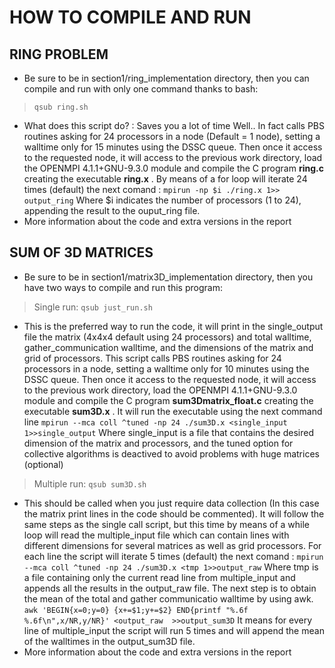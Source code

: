 ﻿
# HOW TO COMPILE AND RUN

## RING PROBLEM
- Be sure to be in section1/ring_implementation directory, then you can compile and run with only one command thanks to bash:
>  `qsub ring.sh`

 - What does this script do? : Saves you a lot of time
 Well.. In fact calls PBS routines asking for 24 processors in a node (Default = 1 node), setting a walltime only for 15 minutes using the DSSC queue. 
 Then once it access to the requested node, it will access to the previous work directory, load the OPENMPI 4.1.1+GNU-9.3.0 module and compile the C program **ring.c** creating the executable **ring.x** .
By means of a for loop will iterate 24 times (default) the next comand :
`mpirun -np $i ./ring.x 1>> output_ring`
Where $i indicates the number of processors (1 to 24), appending the result to the ouput_ring file.
 - More information about the code and extra versions in the report
## SUM OF 3D MATRICES 

- Be sure to be in section1/matrix3D_implementation directory, then you have two ways to compile and run this program:

> Single run:   `qsub just_run.sh`
- This is the preferred way to run the code,  it will print in the single_output file the matrix (4x4x4 default using 24 processors) and total walltime, gather_communication walltime, and the dimensions of the matrix and grid of processors. 
This script calls PBS routines asking for 24 processors in a node, setting a walltime only for 10 minutes using the DSSC queue. 
 Then once it access to the requested node, it will access to the previous work directory, load the OPENMPI 4.1.1+GNU-9.3.0 module and compile the C program **sum3Dmatrix_float.c** creating the executable **sum3D.x** .
It will run the executable using the next command line
`mpirun --mca coll ^tuned -np 24 ./sum3D.x <single_input 1>>single_output`
Where single_input is a file that contains the desired dimension of the matrix and processors, and the tuned option for collective algorithms is deactived to avoid problems with huge matrices (optional)
> Multiple run:  `qsub sum3D.sh`
- This should be called when you just require data collection (In this case the matrix print lines in the code should be commented).
It will follow the same steps as the single call script, but this time by means of a while loop will read the multiple_input file which can contain lines with different dimensions for several matrices as well as grid processors.
For each line the script will iterate 5 times (default) the next comand :
`mpirun --mca coll ^tuned -np 24 ./sum3D.x <tmp 1>>output_raw`
Where tmp is a file containing only the current read line from multiple_input and appends all the results in the output_raw file.
The next step is to obtain the mean of the total and gather communicatio walltime by using awk.
`awk 'BEGIN{x=0;y=0} {x+=$1;y+=$2} END{printf "%.6f %.6f\n",x/NR,y/NR}' <output_raw  >>output_sum3D`
It means for every line of multiple_input the script will run 5 times and will append the mean of the walltimes in the output_sum3D file.
 - More information about the code and extra versions in the report
